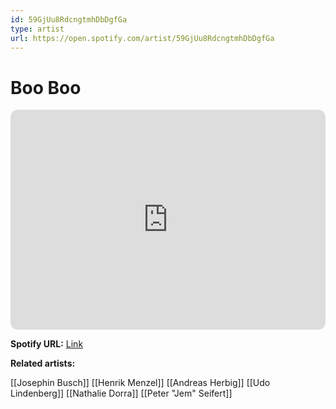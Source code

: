 ```yaml
---
id: 59GjUu8RdcngtmhDbDgfGa
type: artist
url: https://open.spotify.com/artist/59GjUu8RdcngtmhDbDgfGa
---
```

# Boo Boo

<iframe style="border-radius:12px" src="https://open.spotify.com/embed/artist/59GjUu8RdcngtmhDbDgfGa" width="100%" height="352" frameBorder="0" allowfullscreen="" allow="autoplay; clipboard-write; encrypted-media; fullscreen; picture-in-picture" loading="lazy"></iframe>

**Spotify URL:** [Link](https://open.spotify.com/artist/59GjUu8RdcngtmhDbDgfGa)

**Related artists:**

[[Josephin Busch]]
[[Henrik Menzel]]
[[Andreas Herbig]]
[[Udo Lindenberg]]
[[Nathalie Dorra]]
[[Peter "Jem" Seifert]]
